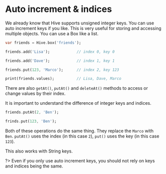 # Auto increment & indices

We already know that Hive supports unsigned integer keys. You can use auto increment keys if you like. This is very useful for storing and accessing multiple objects. You can use a Box like a list.

```dart
var friends = Hive.box('friends');

friends.add('Lisa');            // index 0, key 0

friends.add('Dave');            // index 1, key 1

friends.put(123, 'Marco');      // index 2, key 123

print(friends.values);          // Lisa, Dave, Marco
```

There are also `getAt()`, `putAt()` and `deleteAt()` methods to access or change values by their index.

It is important to understand the difference of integer keys and indices.

```dart
friends.putAt(2, 'Ben');
```

```dart
frinds.put(123, 'Ben');
```

Both of these operations do the same thing. They replace the `Marco` with `Ben`. `putAt()` uses the index (in this case `2`), `put()` uses the key (in this case `123`).

This also works with String keys.

?> Even if you only use auto increment keys, you should not rely on keys and indices being the same.